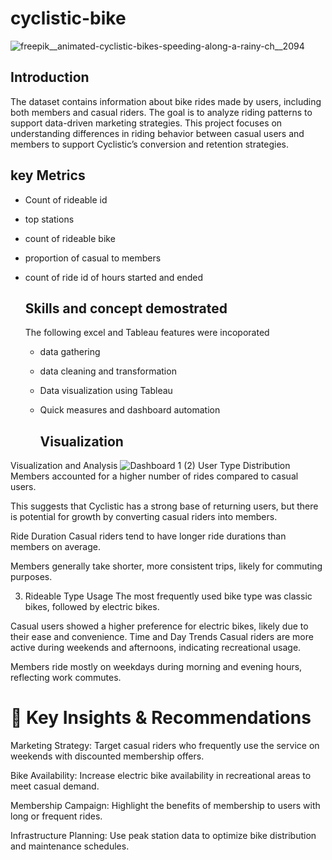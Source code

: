 # cyclistic-bike


![freepik__animated-cyclistic-bikes-speeding-along-a-rainy-ch__2094](https://github.com/user-attachments/assets/82f8cd8e-942a-4ef4-9603-6cab7301cf0a)

## Introduction
The dataset contains information about bike rides made by users, including both members and casual riders. The goal is to analyze riding patterns to support data-driven marketing strategies.
This project focuses on understanding differences in riding behavior between casual users and members to support Cyclistic’s conversion and retention strategies.

## key Metrics
- Count of rideable id
- top stations
- count of rideable bike
- proportion of casual to members
- count of ride id of hours started and ended

  ## Skills and concept demostrated
  The following excel and Tableau features were incoporated
  - data gathering
  - data cleaning and transformation
  - Data visualization using Tableau
  - Quick measures and dashboard automation


    ## Visualization
Visualization and Analysis
![Dashboard 1 (2)](https://github.com/user-attachments/assets/97082103-8447-4071-966b-40abbd2a5d82)
 User Type Distribution
Members accounted for a higher number of rides compared to casual users.

This suggests that Cyclistic has a strong base of returning users, but there is potential for growth by converting casual riders into members.


 Ride Duration
Casual riders tend to have longer ride durations than members on average.

Members generally take shorter, more consistent trips, likely for commuting purposes.

3. Rideable Type Usage
The most frequently used bike type was classic bikes, followed by electric bikes.

Casual users showed a higher preference for electric bikes, likely due to their ease and convenience.
Time and Day Trends
Casual riders are more active during weekends and afternoons, indicating recreational usage.

Members ride mostly on weekdays during morning and evening hours, reflecting work commutes.
# 🎯 Key Insights & Recommendations

Marketing Strategy: Target casual riders who frequently use the service on weekends with discounted membership offers.

Bike Availability: Increase electric bike availability in recreational areas to meet casual demand.

Membership Campaign: Highlight the benefits of membership to users with long or frequent rides.

Infrastructure Planning: Use peak station data to optimize bike distribution and maintenance schedules.








    
  
